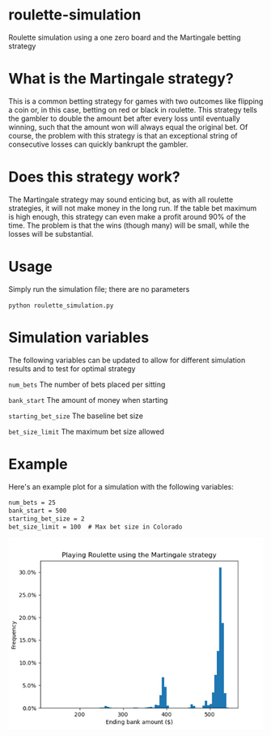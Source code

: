 # roulette-simulation
Roulette simulation using a one zero board and the Martingale betting strategy


# What is the Martingale strategy?
This is a common betting strategy for games with two outcomes like flipping a coin or, in this case, betting on red or black in roulette.  This strategy tells the gambler to double the amount bet after every loss until eventually winning, such that the amount won will always equal the original bet.  Of course, the problem with this strategy is that an exceptional string of consecutive losses can quickly bankrupt the gambler.


# Does this strategy work?
The Martingale strategy may sound enticing but, as with all roulette strategies, it will not make money in the long run.  If the table bet maximum is high enough, this strategy can even make a profit around 90% of the time.  The problem is that the wins (though many) will be small, while the losses will be substantial.


# Usage
Simply run the simulation file; there are no parameters

`python roulette_simulation.py`


# Simulation variables
The following variables can be updated to allow for different simulation results and to test for optimal strategy

`num_bets` The number of bets placed per sitting

`bank_start` The amount of money when starting

`starting_bet_size` The baseline bet size

`bet_size_limit` The maximum bet size allowed


# Example
Here's an example plot for a simulation with the following variables:
```
num_bets = 25
bank_start = 500
starting_bet_size = 2
bet_size_limit = 100  # Max bet size in Colorado
```

![Screenshot](https://github.com/danielbosnich/roulette-simulation/blob/main/example_plot.png)
